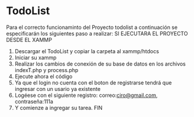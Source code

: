 # TodoList
Para el correcto funcionaminto del Proyecto todolist a continuación se especificarán los siguientes paso a realizar:
SI EJECUTARA EL PROYECTO DESDE EL XAMMP
1. Descargar el TodoList y copiar la carpeta al xammp/htdocs
2. Iniciar su xammp
3. Realizar los cambios de conexión de su base de datos en los archivos indexT.php y process.php
4. Ejecute ahora el código
5. Ya que el login no cuenta con el boton de registrarse tendrá que ingresar con un usario ya existente
6. Logéese con el siguiente registro: correo:ciro@gmail.com, contraseña:111a
7. Y comienze a ingregar su tarea. FIN
